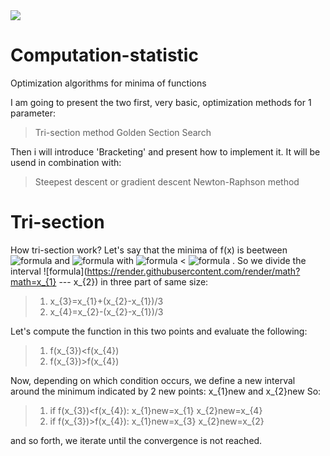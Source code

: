 <img src="https://render.githubusercontent.com/render/math?math=e^{i \pi} = -1">

# Computation-statistic
Optimization algorithms for minima of functions

I am going to present the two first, very basic, optimization methods for 1 parameter:
> Tri-section method
> Golden Section Search


Then i will introduce 'Bracketing' and present how to implement it. It will be usend in combination with:
> Steepest descent or gradient descent
> Newton-Raphson method

# Tri-section

How tri-section work? Let's say that the minima of f(x) is beetween ![formula](https://render.githubusercontent.com/render/math?math=x_{1}  ) and ![formula](https://render.githubusercontent.com/render/math?math=x_{2}  ) with ![formula](https://render.githubusercontent.com/render/math?math=x_{1} ) < ![formula](https://render.githubusercontent.com/render/math?math=x_{2} ) . So we divide the interval ![formula](https://render.githubusercontent.com/render/math?math=x_{1} --- x_{2}) in three part of same size:
> 1. x_{3}=x_{1}+(x_{2}-x_{1})/3
> 2. x_{4}=x_{2}-(x_{2}-x_{1})/3

Let's compute the function in this two points and evaluate the following:
> 1. f(x_{3})<f(x_{4})
> 2. f(x_{3})>f(x_{4})

Now, depending on which condition occurs, we define a new interval around the minimum indicated by 2 new points: x_{1}new and x_{2}new
So:
> 1. if f(x_{3})<f(x_{4}):
    x_{1}new=x_{1}
    x_{2}new=x_{4}
> 2. if f(x_{3})>f(x_{4}):
    x_{1}new=x_{3}
    x_{2}new=x_{2}
    
    
and so forth, we iterate until the convergence is not reached.
    
    
  



